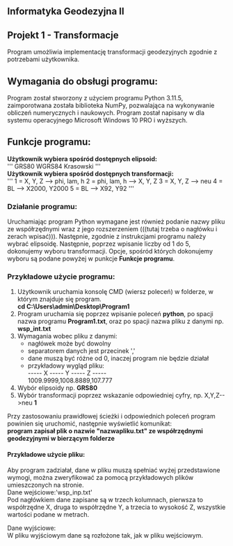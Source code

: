 ## Informatyka Geodezyjna II
## Projekt 1 - Transformacje 
Program umożliwia implementację transformacji geodezyjnych zgodnie z potrzebami użytkownika.

## Wymagania do obsługi programu:
Program został stworzony z użyciem programu Python 3.11.5, zaimporotwana została biblioteka NumPy, pozwalająca na wykonywanie obliczeń numerycznych i naukowych. Program został napisany w dla systemu operacyjnego Microsoft Windows 10 PRO i wyższych.

## Funkcje programu:
**Użytkownik wybiera spośród dostępnych elipsoid:**
<br>
'''
GRS80
WGRS84
Krasowski
'''
<br>
**Użytkownik wybiera spośród dostępnych transformacji:**
<br>
''' 
 1 = X, Y, Z --> phi, lam, h 
 2 = phi, lam, h --> X, Y, Z 
 3 = X, Y, Z --> neu 
 4 = BL --> X2000, Y2000 
 5 = BL --> X92, Y92
'''
<br>
### Działanie programu:
Uruchamiając program Python wymagane jest również podanie nazwy pliku ze współrzędnymi wraz z jego rozszerzeniem (((tutaj trzeba o nagłówku i zerach wpisać))). Następnie, zgodnie z instrukcjami programu należy wybrać elipsoidę. Następnie, poprzez wpisanie liczby od 1 do 5, dokonujemy wyboru transformacji. Opcje, spośród których dokonujemy wyboru są podane powyżej w punkcje **Funkcje programu**.

### Przykładowe użycie programu:
1. Użytkownik uruchamia konsolę CMD (wiersz poleceń) w folderze, w którym znajduje się program.<br>
**cd C:\Users\admin\Desktop\Program1**
2. Program uruchamia się poprzez wpisanie poleceń **python**, po spacji nazwa programu **Program1.txt**, oraz po spacji nazwa pliku z danymi np. **wsp_int.txt**
3. Wymagania wobec pliku z danymi:
   - nagłówek może być dowolny
   - separatorem danych jest przecinek ','
   - dane muszą być różne od 0, inaczej program nie będzie działał
   - przykładowy wygląd pliku: <br>
   ----- X ----- Y ----- Z ----- <br>
   1009.9999,1008.8889,107.777
 4. Wybór elipsoidy np. **GRS80**
 5. Wybór transformacji poprzez wskazanie odpowiedniej cyfry, np. X,Y,Z-->neu **1**

Przy zastosowaniu prawidłowej ścieżki i odpowiednich poleceń program powinien się uruchomić, następnie wyświetlić komunikat:<br>
**program zapisał plik o nazwie "nazwapliku.txt" ze współrzędnymi geodezyjnymi w bierzącym folderze**
#### Przykładowe użycie pliku:
Aby program zadziałał, dane w pliku muszą spełniać wyżej przedstawione wymogi, można zweryfikować za pomocą przykładowych plików umieszczonych na stronie.<br>
Dane wejściowe:'wsp_inp.txt'<br>
Pod nagłówkiem dane zapisane są w trzech kolumnach, pierwsza to współrzędne X, druga to współrzędne Y, a trzecia to wysokość Z, wszystkie wartości podane w metrach.<br>

Dane wyjściowe:<br>
W pliku wyjściowym dane są rozłożone tak, jak w pliku wejściowym.
